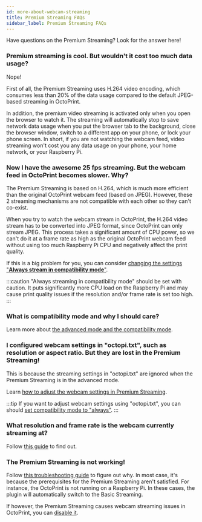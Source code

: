 ```yaml
---
id: more-about-webcam-streaming
title: Premium Streaming FAQs
sidebar_label: Premium Streaming FAQs
---
```


Have questions on the Premium Streaming? Look for the answer here!

### Premium streaming is cool. But wouldn't it cost too much data usage?

Nope!

First of all, the Premium Streaming uses H.264 video encoding, which consumes less than 20% of the data usage compared to the default JPEG-based streaming in OctoPrint.

In addition, the premium video streaming is activated only when you open the browser to watch it. The streaming will automatically stop to save network data usage when you put the browser tab to the background, close the browser window, switch to a different app on your phone, or lock your phone screen. In short, if you are not watching the webcam feed, video streaming won't cost you any data usage on your phone, your home network, or your Raspberry Pi.

### Now I have the awesome 25 fps streaming. But the webcam feed in OctoPrint becomes slower. Why?

The Premium Streaming is based on H.264, which is much more efficient than the original OctoPrint webcam feed (based on JPEG). However, these 2 streaming mechanisms are not compatible with each other so they can't co-exist.

When you try to watch the webcam stream in OctoPrint, the H.264 video stream has to be converted into JPEG format, since OctoPrint can only stream JPEG. This process takes a significant amount of CPU power, so we can't do it at a frame rate as high as the original OctoPrint webcam feed without using too much Raspberry Pi CPU and negatively affect the print quality.

If this is a big problem for you, you can consider [changing the settings "**Always stream in compatibility mode**"](/docs/user_guides/streaming-compatibility-mode/#when-should-i-always-stream-in-the-compatibility-mode).

:::caution
"Always streaming in compatibility mode" should be set with caution. It puts significantly more CPU load on the Raspberry Pi and may cause print quality issues if the resolution and/or frame rate is set too high.
:::


### What is compatibility mode and why I should care?

Learn more about [the advanced mode and the compatibility mode](/docs/user_guides/streaming-compatibility-mode).

### I configured webcam settings in "octopi.txt", such as resolution or aspect ratio. But they are lost in the Premium Streaming!

This is because the streaming settings in "octopi.txt" are ignored when the Premium Streaming is in the advanced mode.

Learn [how to adjust the webcam settings in Premium Streaming](/docs/user_guides/webcam-streaming-resolution-framerate).

:::tip
If you want to adjust webcam settings using "octopi.txt", you can should [set compatibility mode to "always"](/docs/user_guides/streaming-compatibility-mode/#when-should-i-always-stream-in-compatibility-mode).
:::

### What resolution and frame rate is the webcam currently streaming at?

Follow [this guide](/docs/user_guides/webcam-streaming-resolution-framerate) to find out.

### The Premium Streaming is not working!

Follow [this troubleshooting guide](/docs/user_guides/webcam-feed-is-not-showing) to figure out why. In most case, it's because the prerequisites for the Premium Streaming aren't satisfied. For instance, the OctoPrint is not running on a Raspberry Pi. In these cases, the plugin will automatically switch to the Basic Streaming.

If however, the Premium Streaming causes webcam streaming issues in OctoPrint, you can [disable it](/docs/user_guides/disable-25-fps-streaming).